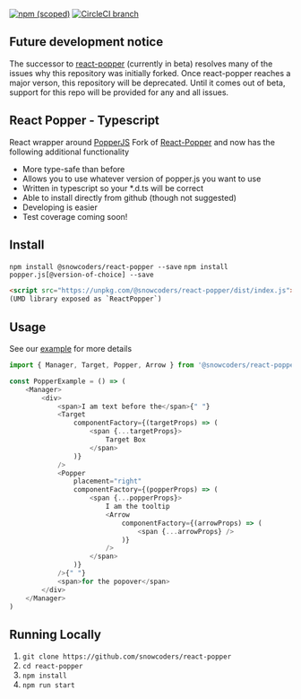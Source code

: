 [![npm (scoped)](https://img.shields.io/npm/v/@snowcoders/react-popper.svg)](https://www.npmjs.com/package/@snowcoders/react-popper) 
[![CircleCI branch](https://img.shields.io/circleci/project/github/snowcoders/react-popper.svg)](https://circleci.com/gh/snowcoders/react-popper)

## Future development notice

The successor to [react-popper](https://github.com/FezVrasta/react-popper) (currently in beta) resolves many of the issues why this repository was initially forked. Once react-popper reaches a major verson, this repository will be deprecated. Until it comes out of beta, support for this repo will be provided for any and all issues.

## React Popper - Typescript

React wrapper around [PopperJS](https://github.com/FezVrasta/popper.js/)
Fork of [React-Popper](https://github.com/souporserious/react-popper) and now has the following additional functionality
 - More type-safe than before
 - Allows you to use whatever version of popper.js you want to use
 - Written in typescript so your *.d.ts will be correct
 - Able to install directly from github (though not suggested)
 - Developing is easier
 - Test coverage coming soon!

## Install

`npm install @snowcoders/react-popper --save`
`npm install popper.js[@version-of-choice] --save`

```html
<script src="https://unpkg.com/@snowcoders/react-popper/dist/index.js"></script>
(UMD library exposed as `ReactPopper`)
```

## Usage

See our [example](./example/) for more details

```js
import { Manager, Target, Popper, Arrow } from '@snowcoders/react-popper'

const PopperExample = () => (
    <Manager>
        <div>
            <span>I am text before the</span>{" "}
            <Target
                componentFactory={(targetProps) => (
                    <span {...targetProps}>
                        Target Box
                    </span>
                )}
            />
            <Popper
                placement="right"
                componentFactory={(popperProps) => (
                    <span {...popperProps}>
                        I am the tooltip
                        <Arrow
                            componentFactory={(arrowProps) => (
                                <span {...arrowProps} />
                            )}
                        />
                    </span>
                )}
            />{" "}
            <span>for the popover</span>
        </div>
    </Manager>
)
```

## Running Locally

1. `git clone https://github.com/snowcoders/react-popper`
1. `cd react-popper`
1. `npm install`
1. `npm run start`
